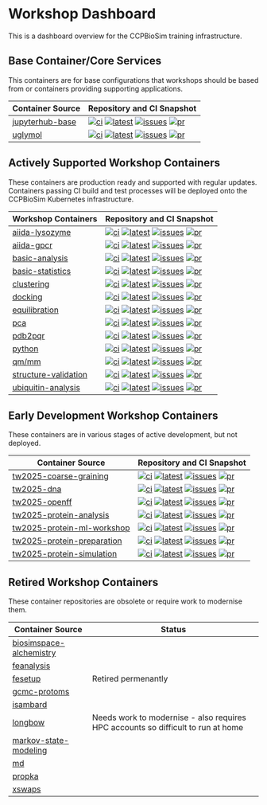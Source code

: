 # Workshop Dashboard

This is a dashboard overview for the CCPBioSim training infrastructure.

## Base Container/Core Services

This containers are for base configurations that workshops should be based from or containers providing supporting applications.

| Container Source                       |  Repository and CI Snapshot                           |
| -------------------------------------- | ----------------------------------------------------- |
| [jupyterhub-base](https://github.com/ccpbiosim/jupyterhub-base) | [![ci](https://github.com/ccpbiosim/jupyterhub-base/actions/workflows/build.yaml/badge.svg?branch=main)](https://github.com/ccpbiosim/jupyterhub-base/actions/workflows/build.yaml) [![latest](https://img.shields.io/badge/dynamic/json?url=https%3A%2F%2Fccpbiosim.github.io%2Fworkshop.json&query=%24.containers.jupyterhub-base.latest&labelColor=grey&logo=github&logoColor=white&label=latest&color=purple)](https://github.com/ccpbiosim/jupyterhub-base/pkgs/container/jupyterhub-base) [![issues](https://img.shields.io/github/issues/ccpbiosim/jupyterhub-base?logo=github&labelColor=grey)](https://github.com/CCPBioSim/jupyterhub-base/issues) [![pr](https://img.shields.io/github/issues-pr/ccpbiosim/jupyterhub-base?logo=github&labelColor=grey)](https://github.com/CCPBioSim/jupyterhub-base/pulls) |
| [uglymol](https://github.com/ccpbiosim/structure-validation-uglymol) | [![ci](https://github.com/ccpbiosim/structure-validation-uglymol/actions/workflows/build.yaml/badge.svg?branch=main)](https://github.com/ccpbiosim/structure-validation-uglymol/actions/workflows/build.yaml) [![latest](https://img.shields.io/badge/dynamic/json?url=https%3A%2F%2Fccpbiosim.github.io%2Fworkshop.json&query=%24.containers.structure-validation-uglymol.latest&labelColor=grey&logo=github&logoColor=white&label=latest&color=purple)](https://github.com/ccpbiosim/structure-validation-uglymol/pkgs/container/structure-validation-uglymol) [![issues](https://img.shields.io/github/issues/ccpbiosim/structure-validation-uglymol?logo=github&labelColor=grey)](https://github.com/CCPBioSim/structure-validation-uglymol/issues) [![pr](https://img.shields.io/github/issues-pr/ccpbiosim/structure-validation-uglymol?logo=github&labelColor=grey)](https://github.com/CCPBioSim/structure-validation-uglymol/pulls) |

## Actively Supported Workshop Containers

These containers are production ready and supported with regular updates. Containers passing CI build and test processes will be deployed onto the CCPBioSim Kubernetes infrastructure.

| Workshop Containers                    | Repository and CI Snapshot                            |
| -------------------------------------- | ----------------------------------------------------- |
| [aiida-lysozyme](https://github.com/ccpbiosim/aiida-lysozyme-workshop) | [![ci](https://github.com/ccpbiosim/aiida-lysozyme-workshop/actions/workflows/build.yaml/badge.svg?branch=main)](https://github.com/ccpbiosim/aiida-lysozyme-workshop/actions/workflows/build.yaml) [![latest](https://img.shields.io/badge/dynamic/json?url=https%3A%2F%2Fccpbiosim.github.io%2Fworkshop.json&query=%24.containers.aiida-lysozyme-workshop.latest&labelColor=grey&logo=github&logoColor=white&label=latest&color=purple)](https://github.com/ccpbiosim/aiida-lysozyme-workshop/pkgs/container/aiida-lysozyme-workshop) [![issues](https://img.shields.io/github/issues/ccpbiosim/aiida-lysozyme-workshop?logo=github&labelColor=grey)](https://github.com/CCPBioSim/aiida-lysozyme-workshop/issues) [![pr](https://img.shields.io/github/issues-pr/ccpbiosim/aiida-lysozyme-workshop?logo=github&labelColor=grey)](https://github.com/CCPBioSim/aiida-lysozyme-workshop/pulls) |
| [aiida-gpcr](https://github.com/ccpbiosim/aiida-gpcr-workshop) | [![ci](https://github.com/ccpbiosim/aiida-gpcr-workshop/actions/workflows/build.yaml/badge.svg?branch=main)](https://github.com/ccpbiosim/aiida-gpcr-workshop/actions/workflows/build.yaml) [![latest](https://img.shields.io/badge/dynamic/json?url=https%3A%2F%2Fccpbiosim.github.io%2Fworkshop.json&query=%24.containers.aiida-gpcr-workshop.latest&labelColor=grey&logo=github&logoColor=white&label=latest&color=purple)](https://github.com/ccpbiosim/aiida-gpcr-workshop/pkgs/container/aiida-gpcr-workshop) [![issues](https://img.shields.io/github/issues/ccpbiosim/aiida-gpcr-workshop?logo=github&labelColor=grey)](https://github.com/CCPBioSim/aiida-gpcr-workshop/issues) [![pr](https://img.shields.io/github/issues-pr/ccpbiosim/aiida-gpcr-workshop?logo=github&labelColor=grey)](https://github.com/CCPBioSim/aiida-gpcr-workshop/pulls) |
| [basic-analysis](https://github.com/ccpbiosim/basic-analysis-workshop) | [![ci](https://github.com/ccpbiosim/basic-analysis-workshop/actions/workflows/build.yaml/badge.svg?branch=main)](https://github.com/ccpbiosim/basic-analysis-workshop/actions/workflows/build.yaml) [![latest](https://img.shields.io/badge/dynamic/json?url=https%3A%2F%2Fccpbiosim.github.io%2Fworkshop.json&query=%24.containers.basic-analysis-workshop.latest&labelColor=grey&logo=github&logoColor=white&label=latest&color=purple)](https://github.com/ccpbiosim/basic-analysis-workshop/pkgs/container/basic-analysis-workshop) [![issues](https://img.shields.io/github/issues/ccpbiosim/basic-analysis-workshop?logo=github&labelColor=grey)](https://github.com/CCPBioSim/basic-analysis-workshop/issues) [![pr](https://img.shields.io/github/issues-pr/ccpbiosim/basic-analysis-workshop?logo=github&labelColor=grey)](https://github.com/CCPBioSim/basic-analysis-workshop/pulls) |
| [basic-statistics](https://github.com/ccpbiosim/basic-statistics-workshop) | [![ci](https://github.com/ccpbiosim/basic-statistics-workshop/actions/workflows/build.yaml/badge.svg?branch=main)](https://github.com/ccpbiosim/basic-statistics-workshop/actions/workflows/build.yaml) [![latest](https://img.shields.io/badge/dynamic/json?url=https%3A%2F%2Fccpbiosim.github.io%2Fworkshop.json&query=%24.containers.basic-statistics-workshop.latest&labelColor=grey&logo=github&logoColor=white&label=latest&color=purple)](https://github.com/ccpbiosim/basic-statistics-workshop/pkgs/container/basic-statistics-workshop) [![issues](https://img.shields.io/github/issues/ccpbiosim/basic-statistics-workshop?logo=github&labelColor=grey)](https://github.com/CCPBioSim/basic-statistics-workshop/issues) [![pr](https://img.shields.io/github/issues-pr/ccpbiosim/basic-statistics-workshop?logo=github&labelColor=grey)](https://github.com/CCPBioSim/basic-statistics-workshop/pulls) |
| [clustering](https://github.com/ccpbiosim/clustering-workshop) | [![ci](https://github.com/ccpbiosim/clustering-workshop/actions/workflows/build.yaml/badge.svg?branch=main)](https://github.com/ccpbiosim/clustering-workshop/actions/workflows/build.yaml) [![latest](https://img.shields.io/badge/dynamic/json?url=https%3A%2F%2Fccpbiosim.github.io%2Fworkshop.json&query=%24.containers.clustering-workshop.latest&labelColor=grey&logo=github&logoColor=white&label=latest&color=purple)](https://github.com/ccpbiosim/clustering-workshop/pkgs/container/clustering-workshop) [![issues](https://img.shields.io/github/issues/ccpbiosim/clustering-workshop?logo=github&labelColor=grey)](https://github.com/CCPBioSim/clustering-workshop/issues) [![pr](https://img.shields.io/github/issues-pr/ccpbiosim/clustering-workshop?logo=github&labelColor=grey)](https://github.com/CCPBioSim/clustering-workshop/pulls) |
| [docking](https://github.com/ccpbiosim/docking-workflow) | [![ci](https://github.com/ccpbiosim/docking-workflow/actions/workflows/build.yaml/badge.svg?branch=main)](https://github.com/ccpbiosim/docking-workflow/actions/workflows/build.yaml) [![latest](https://img.shields.io/badge/dynamic/json?url=https%3A%2F%2Fccpbiosim.github.io%2Fworkshop.json&query=%24.containers.docking-workflow.latest&labelColor=grey&logo=github&logoColor=white&label=latest&color=purple)](https://github.com/ccpbiosim/docking-workflow/pkgs/container/docking-workshop) [![issues](https://img.shields.io/github/issues/ccpbiosim/docking-workflow?logo=github&labelColor=grey)](https://github.com/CCPBioSim/docking-workflow/issues) [![pr](https://img.shields.io/github/issues-pr/ccpbiosim/docking-workflow?logo=github&labelColor=grey)](https://github.com/CCPBioSim/docking-workflow/pulls) |
| [equilibration](https://github.com/ccpbiosim/equilibration-workshop) | [![ci](https://github.com/ccpbiosim/equilibration-workshop/actions/workflows/build.yaml/badge.svg?branch=main)](https://github.com/ccpbiosim/equilibration-workshop/actions/workflows/build.yaml) [![latest](https://img.shields.io/badge/dynamic/json?url=https%3A%2F%2Fccpbiosim.github.io%2Fworkshop.json&query=%24.containers.equilibration-workshop.latest&labelColor=grey&logo=github&logoColor=white&label=latest&color=purple)](https://github.com/ccpbiosim/equilibration-workshop/pkgs/container/equilibration-workshop) [![issues](https://img.shields.io/github/issues/ccpbiosim/equilibration-workshop?logo=github&labelColor=grey)](https://github.com/CCPBioSim/equilibration-workshop/issues) [![pr](https://img.shields.io/github/issues-pr/ccpbiosim/equilibration-workshop?logo=github&labelColor=grey)](https://github.com/CCPBioSim/equilibration-workshop/pulls) |
| [pca](https://github.com/ccpbiosim/pca-workshop) | [![ci](https://github.com/ccpbiosim/pca-workshop/actions/workflows/build.yaml/badge.svg?branch=main)](https://github.com/ccpbiosim/pca-workshop/actions/workflows/build.yaml) [![latest](https://img.shields.io/badge/dynamic/json?url=https%3A%2F%2Fccpbiosim.github.io%2Fworkshop.json&query=%24.containers.pca-workshop.latest&labelColor=grey&logo=github&logoColor=white&label=latest&color=purple)](https://github.com/ccpbiosim/pca-workshop/pkgs/container/pca-workshop) [![issues](https://img.shields.io/github/issues/ccpbiosim/pca-workshop?logo=github&labelColor=grey)](https://github.com/CCPBioSim/pca-workshop/issues) [![pr](https://img.shields.io/github/issues-pr/ccpbiosim/pca-workshop?logo=github&labelColor=grey)](https://github.com/CCPBioSim/pca-workshop/pulls) |
| [pdb2pqr](https://github.com/ccpbiosim/pdb2pqr-workshop) | [![ci](https://github.com/ccpbiosim/pdb2pqr-workshop/actions/workflows/build.yaml/badge.svg?branch=main)](https://github.com/ccpbiosim/pdb2pqr-workshop/actions/workflows/build.yaml) [![latest](https://img.shields.io/badge/dynamic/json?url=https%3A%2F%2Fccpbiosim.github.io%2Fworkshop.json&query=%24.containers.pdb2pqr-workshop.latest&labelColor=grey&logo=github&logoColor=white&label=latest&color=purple)](https://github.com/ccpbiosim/pdb2pqr-workshop/pkgs/container/pdb2pqr-workshop) [![issues](https://img.shields.io/github/issues/ccpbiosim/pdb2pqr-workshop?logo=github&labelColor=grey)](https://github.com/CCPBioSim/pdb2pqr-workshop/issues) [![pr](https://img.shields.io/github/issues-pr/ccpbiosim/pdb2pqr-workshop?logo=github&labelColor=grey)](https://github.com/CCPBioSim/pdb2pqr-workshop/pulls) |
| [python](https://github.com/ccpbiosim/python-workshop) | [![ci](https://github.com/ccpbiosim/python-workshop/actions/workflows/build.yaml/badge.svg?branch=main)](https://github.com/ccpbiosim/python-workshop/actions/workflows/build.yaml) [![latest](https://img.shields.io/badge/dynamic/json?url=https%3A%2F%2Fccpbiosim.github.io%2Fworkshop.json&query=%24.containers.python-workshop.latest&labelColor=grey&logo=github&logoColor=white&label=latest&color=purple)](https://github.com/ccpbiosim/python-workshop/pkgs/container/python-workshop) [![issues](https://img.shields.io/github/issues/ccpbiosim/python-workshop?logo=github&labelColor=grey)](https://github.com/CCPBioSim/python-workshop/issues) [![pr](https://img.shields.io/github/issues-pr/ccpbiosim/python-workshop?logo=github&labelColor=grey)](https://github.com/CCPBioSim/python-workshop/pulls) |
| [qm/mm](https://github.com/ccpbiosim/qmmm-workshop) | [![ci](https://github.com/ccpbiosim/qmmm-workshop/actions/workflows/build.yaml/badge.svg?branch=main)](https://github.com/ccpbiosim/qmmm-workshop/actions/workflows/build.yaml) [![latest](https://img.shields.io/badge/dynamic/json?url=https%3A%2F%2Fccpbiosim.github.io%2Fworkshop.json&query=%24.containers.qmmm-workshop.latest&labelColor=grey&logo=github&logoColor=white&label=latest&color=purple)](https://github.com/ccpbiosim/qmmm-workshop/pkgs/container/qmmm-workshop) [![issues](https://img.shields.io/github/issues/ccpbiosim/qmmm-workshop?logo=github&labelColor=grey)](https://github.com/CCPBioSim/qmmm-workshop/issues) [![pr](https://img.shields.io/github/issues-pr/ccpbiosim/qmmm-workshop?logo=github&labelColor=grey)](https://github.com/CCPBioSim/qmmm-workshop/pulls) |
| [structure-validation](https://github.com/ccpbiosim/structure-validation-workshop) | [![ci](https://github.com/ccpbiosim/structure-validation-workshop/actions/workflows/build.yaml/badge.svg?branch=main)](https://github.com/ccpbiosim/structure-validation-workshop/actions/workflows/build.yaml) [![latest](https://img.shields.io/badge/dynamic/json?url=https%3A%2F%2Fccpbiosim.github.io%2Fworkshop.json&query=%24.containers.structure-validation-workshop.latest&labelColor=grey&logo=github&logoColor=white&label=latest&color=purple)](https://github.com/ccpbiosim/structure-validation-workshop/pkgs/container/structure-validation-workshop) [![issues](https://img.shields.io/github/issues/ccpbiosim/structure-validation-workshop?logo=github&labelColor=grey)](https://github.com/CCPBioSim/structure-validation-workshop/issues) [![pr](https://img.shields.io/github/issues-pr/ccpbiosim/structure-validation-workshop?logo=github&labelColor=grey)](https://github.com/CCPBioSim/structure-validation-workshop/pulls) |
| [ubiquitin-analysis](https://github.com/ccpbiosim/ubiquitin-analysis-workshop) | [![ci](https://github.com/ccpbiosim/ubiquitin-analysis-workshop/actions/workflows/build.yaml/badge.svg?branch=main)](https://github.com/ccpbiosim/ubiquitin-analysis-workshop/actions/workflows/build.yaml) [![latest](https://img.shields.io/badge/dynamic/json?url=https%3A%2F%2Fccpbiosim.github.io%2Fworkshop.json&query=%24.containers.ubiquitin-analysis-workshop.latest&labelColor=grey&logo=github&logoColor=white&label=latest&color=purple)](https://github.com/ccpbiosim/ubiquitin-analysis-workshop/pkgs/container/ubiquitin-analysis-workshop) [![issues](https://img.shields.io/github/issues/ccpbiosim/ubiquitin-analysis-workshop?logo=github&labelColor=grey)](https://github.com/CCPBioSim/ubiquitin-analysis-workshop/issues) [![pr](https://img.shields.io/github/issues-pr/ccpbiosim/ubiquitin-analysis-workshop?logo=github&labelColor=grey)](https://github.com/CCPBioSim/ubiquitin-analysis-workshop/pulls) |


## Early Development Workshop Containers

These containers are in various stages of active development, but not deployed.

| Container Source                       |  Repository and CI Snapshot                           |
| -------------------------------------- | ----------------------------------------------------- |
| [tw2025-coarse-graining](https://github.com/ccpbiosim/tw2025-coarse-graining-workshop) | [![ci](https://github.com/ccpbiosim/tw2025-coarse-graining-workshop/actions/workflows/build.yaml/badge.svg?branch=main)](https://github.com/ccpbiosim/tw2025-coarse-graining-workshop/actions/workflows/build.yaml) [![latest](https://img.shields.io/badge/dynamic/json?url=https%3A%2F%2Fccpbiosim.github.io%2Fworkshop.json&query=%24.containers.tw2025-coarse-graining-workshop.latest&labelColor=grey&logo=github&logoColor=white&label=latest&color=purple)](https://github.com/ccpbiosim/tw2025-coarse-graining-workshop/pkgs/container/tw2025-coarse-graining-workshop) [![issues](https://img.shields.io/github/issues/ccpbiosim/tw2025-coarse-graining-workshop?logo=github&labelColor=grey)](https://github.com/CCPBioSim/tw2025-coarse-graining-workshop/issues) [![pr](https://img.shields.io/github/issues-pr/ccpbiosim/tw2025-coarse-graining-workshop?logo=github&labelColor=grey)](https://github.com/CCPBioSim/tw2025-coarse-graining-workshop/pulls) |
| [tw2025-dna](https://github.com/ccpbiosim/tw2025-dna-workshop) | [![ci](https://github.com/ccpbiosim/tw2025-dna-workshop/actions/workflows/build.yaml/badge.svg?branch=main)](https://github.com/ccpbiosim/tw2025-dna-workshop/actions/workflows/build.yaml) [![latest](https://img.shields.io/badge/dynamic/json?url=https%3A%2F%2Fccpbiosim.github.io%2Fworkshop.json&query=%24.containers.tw2025-dna-workshop.latest&labelColor=grey&logo=github&logoColor=white&label=latest&color=purple)](https://github.com/ccpbiosim/tw2025-dna-workshop/pkgs/container/tw2025-dna-workshop) [![issues](https://img.shields.io/github/issues/ccpbiosim/tw2025-dna-workshop?logo=github&labelColor=grey)](https://github.com/CCPBioSim/tw2025-dna-workshop/issues) [![pr](https://img.shields.io/github/issues-pr/ccpbiosim/tw2025-dna-workshop?logo=github&labelColor=grey)](https://github.com/CCPBioSim/tw2025-dna-workshop/pulls) |
| [tw2025-openff](https://github.com/ccpbiosim/tw2025-openff-workshop) | [![ci](https://github.com/ccpbiosim/tw2025-openff-workshop/actions/workflows/build.yaml/badge.svg?branch=main)](https://github.com/ccpbiosim/tw2025-openff-workshop/actions/workflows/build.yaml) [![latest](https://img.shields.io/badge/dynamic/json?url=https%3A%2F%2Fccpbiosim.github.io%2Fworkshop.json&query=%24.containers.tw2025-openff-workshop.latest&labelColor=grey&logo=github&logoColor=white&label=latest&color=purple)](https://github.com/ccpbiosim/tw2025-openff-workshop/pkgs/container/tw2025-openff-workshop) [![issues](https://img.shields.io/github/issues/ccpbiosim/tw2025-openff-workshop?logo=github&labelColor=grey)](https://github.com/CCPBioSim/tw2025-openff-workshop/issues) [![pr](https://img.shields.io/github/issues-pr/ccpbiosim/tw2025-openff-workshop?logo=github&labelColor=grey)](https://github.com/CCPBioSim/tw2025-openff-workshop/pulls) |
| [tw2025-protein-analysis](https://github.com/ccpbiosim/tw2025-protein-analysis-workshop) | [![ci](https://github.com/ccpbiosim/tw2025-protein-analysis-workshop/actions/workflows/build.yaml/badge.svg?branch=main)](https://github.com/ccpbiosim/tw2025-protein-analysis-workshop/actions/workflows/build.yaml) [![latest](https://img.shields.io/badge/dynamic/json?url=https%3A%2F%2Fccpbiosim.github.io%2Fworkshop.json&query=%24.containers.tw2025-protein-analysis-workshop.latest&labelColor=grey&logo=github&logoColor=white&label=latest&color=purple)](https://github.com/ccpbiosim/tw2025-protein-analysis-workshop/pkgs/container/tw2025-protein-analysis-workshop) [![issues](https://img.shields.io/github/issues/ccpbiosim/tw2025-protein-analysis-workshop?logo=github&labelColor=grey)](https://github.com/CCPBioSim/tw2025-protein-analysis-workshop/issues) [![pr](https://img.shields.io/github/issues-pr/ccpbiosim/tw2025-protein-analysis-workshop?logo=github&labelColor=grey)](https://github.com/CCPBioSim/tw2025-protein-analysis-workshop/pulls) |
| [tw2025-protein-ml-workshop](https://github.com/ccpbiosim/tw2025-protein-ml-workshop) | [![ci](https://github.com/ccpbiosim/tw2025-protein-ml-workshop/actions/workflows/build.yaml/badge.svg?branch=main)](https://github.com/ccpbiosim/tw2025-protein-ml-workshop/actions/workflows/build.yaml) [![latest](https://img.shields.io/badge/dynamic/json?url=https%3A%2F%2Fccpbiosim.github.io%2Fworkshop.json&query=%24.containers.tw2025-protein-ml-workshop.latest&labelColor=grey&logo=github&logoColor=white&label=latest&color=purple)](https://github.com/ccpbiosim/tw2025-protein-ml-workshop/pkgs/container/tw2025-protein-ml-workshop) [![issues](https://img.shields.io/github/issues/ccpbiosim/tw2025-protein-ml-workshop?logo=github&labelColor=grey)](https://github.com/CCPBioSim/tw2025-protein-ml-workshop/issues) [![pr](https://img.shields.io/github/issues-pr/ccpbiosim/tw2025-protein-ml-workshop?logo=github&labelColor=grey)](https://github.com/CCPBioSim/tw2025-protein-ml-workshop/pulls) |
| [tw2025-protein-preparation](https://github.com/ccpbiosim/tw2025-protein-preparation-workshop) | [![ci](https://github.com/ccpbiosim/tw2025-protein-preparation-workshop/actions/workflows/build.yaml/badge.svg?branch=main)](https://github.com/ccpbiosim/tw2025-protein-preparation-workshop/actions/workflows/build.yaml) [![latest](https://img.shields.io/badge/dynamic/json?url=https%3A%2F%2Fccpbiosim.github.io%2Fworkshop.json&query=%24.containers.tw2025-protein-preparation-workshop.latest&labelColor=grey&logo=github&logoColor=white&label=latest&color=purple)](https://github.com/ccpbiosim/tw2025-protein-preparation-workshop/pkgs/container/tw2025-protein-preparation-workshop) [![issues](https://img.shields.io/github/issues/ccpbiosim/tw2025-protein-preparation-workshop?logo=github&labelColor=grey)](https://github.com/CCPBioSim/tw2025-protein-preparation-workshop/issues) [![pr](https://img.shields.io/github/issues-pr/ccpbiosim/tw2025-protein-preparation-workshop?logo=github&labelColor=grey)](https://github.com/CCPBioSim/tw2025-protein-preparation-workshop/pulls) |
| [tw2025-protein-simulation](https://github.com/ccpbiosim/tw2025-protein-simulation-workshop) | [![ci](https://github.com/ccpbiosim/tw2025-protein-simulation-workshop/actions/workflows/build.yaml/badge.svg?branch=main)](https://github.com/ccpbiosim/tw2025-protein-simulation-workshop/actions/workflows/build.yaml) [![latest](https://img.shields.io/badge/dynamic/json?url=https%3A%2F%2Fccpbiosim.github.io%2Fworkshop.json&query=%24.containers.tw2025-protein-simulation-workshop.latest&labelColor=grey&logo=github&logoColor=white&label=latest&color=purple)](https://github.com/ccpbiosim/tw2025-protein-simulation-workshop/pkgs/container/tw2025-protein-simulation-workshop) [![issues](https://img.shields.io/github/issues/ccpbiosim/tw2025-protein-simulation-workshop?logo=github&labelColor=grey)](https://github.com/CCPBioSim/tw2025-protein-simulation-workshop/issues) [![pr](https://img.shields.io/github/issues-pr/ccpbiosim/tw2025-protein-simulation-workshop?logo=github&labelColor=grey)](https://github.com/CCPBioSim/tw2025-protein-simulation-workshop/pulls) |

## Retired Workshop Containers

These container repositories are obsolete or require work to modernise them.

| Container Source                       | Status |
| -------------------------------------- | ------ |
| [biosimspace-alchemistry](https://github.com/CCPBioSim/BSS-alchemistry-workshop) | |
| [feanalysis](https://github.com/CCPBioSim/feanalysis-workshop) | |
| [fesetup](https://github.com/CCPBioSim/fesetup-workshop) | Retired permenantly |
| [gcmc-protoms](https://github.com/CCPBioSim/gcmc-protoms-workshop) | |
| [isambard](https://github.com/CCPBioSim/isambard-workshop) | |
| [longbow](https://github.com/CCPBioSim/longbow-workshop) | Needs work to modernise - also requires HPC accounts so difficult to run at home |
| [markov-state-modeling](https://github.com/CCPBioSim/msm-workshop) | |
| [md](https://github.com/CCPBioSim/md-workshop) | |
| [propka](https://github.com/CCPBioSim/propka-workshop) | |
| [xswaps](https://github.com/CCPBioSim/xswaps-workshop) | |


